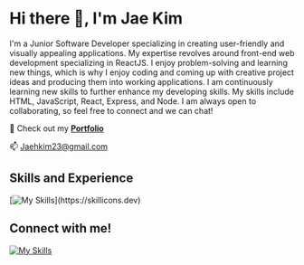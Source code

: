 # Hi there 👋, I'm Jae Kim

I'm a Junior Software Developer specializing in creating user-friendly and visually appealing applications. My expertise revolves around front-end web development specializing in ReactJS. I enjoy problem-solving and learning new things, which is why I enjoy coding and coming up with creative project ideas and producing them into working applications. I am continuously learning new skills to further enhance my developing skills. My skills include HTML, JavaScript, React, Express, and Node. I am always open to collaborating, so feel free to connect and we can chat!

:briefcase: Check out my [**Portfolio**](https://jaekim.netlify.app/)

📫 Jaehkim23@gmail.com

## Skills and Experience 

[![My Skills](https://skillicons.dev/icons?i=js,html,css,bootstrap,express,mysql,nodejs,react,vscode,vite,mongodb,)](https://skillicons.dev)

## Connect with me!

[![My Skills](https://skillicons.dev/icons?i=linkedin)](https://www.linkedin.com/in/jaekim96/)



<!--
**Jaek23/Jaek23** is a ✨ _special_ ✨ repository because its `README.md` (this file) appears on your GitHub profile.

Here are some ideas to get you started:

- 🔭 I’m currently working on ...
- 🌱 I’m currently learning ...
- 👯 I’m looking to collaborate on ...
- 🤔 I’m looking for help with ...
- 💬 Ask me about ...
- 📫 How to reach me: ...
- 😄 Pronouns: ...
- ⚡ Fun fact: ...
-->
